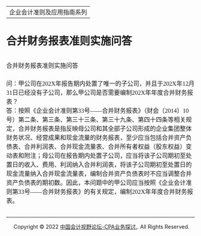 ﻿<!DOCTYPE HTML PUBLIC "-//W3C//DTD HTML 4.0 Transitional//EN">
<HTML><HEAD><TITLE>合并财务报表准则实施问答

</TITLE>
<META content="text/html; charset=gb2312" http-equiv=Content-Type>
<META name=GENERATOR content="MSHTML 11.00.10570.1001"><LINK rel=stylesheet 
href="_template.css"></HEAD>
<BODY>
<DIV id=nsbanner>
<DIV id=bannerrow1>
<TABLE class=bannerparthead>
  <TBODY>
  <TR id=hdr>
    <TD class=runninghead noWrap>企业会计准则及应用指南系列</TD></TR></TBODY></TABLE></DIV>
<DIV id=titlerow>
<H1 class=dtH1>合并财务报表准则实施问答

</H1></DIV></DIV>
<DIV id=nstext><BR>
<P class=MsoNormal style="MARGIN: 0cm; LINE-HEIGHT: 150%"><A 
name=_GoBack></A><SPAN 
style="FONT-SIZE: 12pt; FONT-FAMILY: 宋体; LINE-HEIGHT: 150%; mso-ascii-theme-font: major-fareast; mso-fareast-theme-font: major-fareast; mso-hansi-theme-font: major-fareast; mso-bidi-font-size: 14.0pt">合并财务报表准则实施问答<SPAN 
lang=EN-US><?xml:namespace prefix = "o" ns = 
"urn:schemas-microsoft-com:office:office" /><o:p></o:p></SPAN></SPAN></P>
<P class=MsoNormal style="MARGIN: 0cm; LINE-HEIGHT: 150%"><SPAN lang=EN-US 
style="FONT-SIZE: 12pt; FONT-FAMILY: 宋体; LINE-HEIGHT: 150%; mso-ascii-theme-font: major-fareast; mso-fareast-theme-font: major-fareast; mso-hansi-theme-font: major-fareast; mso-bidi-font-size: 14.0pt"><o:p>&nbsp;</o:p></SPAN></P>
<P class=MsoNormal style="MARGIN: 0cm; LINE-HEIGHT: 150%"><SPAN 
style="FONT-SIZE: 12pt; FONT-FAMILY: 宋体; LINE-HEIGHT: 150%; mso-ascii-theme-font: major-fareast; mso-fareast-theme-font: major-fareast; mso-hansi-theme-font: major-fareast; mso-bidi-font-size: 14.0pt">问：甲公司在<SPAN 
lang=EN-US>202X</SPAN>年报告期内处置了唯一的子公司，并且于<SPAN lang=EN-US>202X</SPAN>年<SPAN 
lang=EN-US>12</SPAN>月<SPAN lang=EN-US>31</SPAN>日已经没有子公司，那么甲公司是否需要编制<SPAN 
lang=EN-US>202X</SPAN>年年度合并财务报表？<SPAN lang=EN-US><o:p></o:p></SPAN></SPAN></P>
<P class=MsoNormal style="MARGIN: 0cm; LINE-HEIGHT: 150%"><SPAN 
style="FONT-SIZE: 12pt; FONT-FAMILY: 宋体; LINE-HEIGHT: 150%; mso-ascii-theme-font: major-fareast; mso-fareast-theme-font: major-fareast; mso-hansi-theme-font: major-fareast; mso-bidi-font-size: 14.0pt">答：按照《企业会计准则第<SPAN 
lang=EN-US>33</SPAN>号——合并财务报表》（财会〔<SPAN lang=EN-US>2014</SPAN>〕<SPAN 
lang=EN-US>10</SPAN>号）第二条、第三条、第三十三条、第三十九条、第四十四条等相关规定，合并财务报表是指反映母公司和其全部子公司形成的企业集团整体财务状况、经营成果和现金流量的财务报表，至少应当包括合并资产负债表、合并利润表、合并现金流量表、合并所有者权益（股东权益）变动表和附注；母公司在报告期内处置子公司，应当将该子公司期初至处置日的收入、费用、利润纳入合并利润表，将该子公司期初至处置日的现金流量纳入合并现金流量表，编制合并资产负债表时不应当调整合并资产负债表的期初数。因此，本问题中的甲公司应当按照《企业会计准则第<SPAN 
lang=EN-US>33</SPAN>号——合并财务报表》的有关规定，编制<SPAN 
lang=EN-US>202X</SPAN>年年度合并财务报表。<SPAN lang=EN-US><o:p></o:p></SPAN></SPAN></P>
<P class=MsoNormal style="MARGIN: 0cm">
<P class=MsoNormal style="MARGIN: 0cm">&nbsp;</P>
<P class=MsoNormal style="MARGIN: 0cm">
<HR>
</P></P></DIV>
<DIV class=footer>
<P>&nbsp;&nbsp;&nbsp;&nbsp;&nbsp;Copyright &copy; 2022 <A 
href="https://bbs.esnai.com/thread-5354530-1-3.html" 
target=_blank>中国会计视野论坛-CPA业务探讨.</A>. All Rights Reserved. 
</P></DIV></BODY></HTML>

